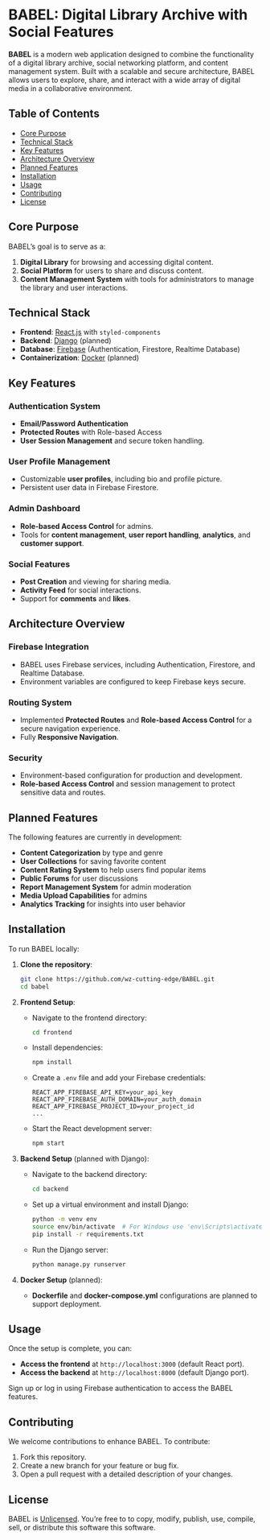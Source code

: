 # BABEL: Digital Library Archive with Social Features

**BABEL** is a modern web application designed to combine the functionality of a digital library archive, social networking platform, and content management system. Built with a scalable and secure architecture, BABEL allows users to explore, share, and interact with a wide array of digital media in a collaborative environment.

## Table of Contents

- [Core Purpose](#core-purpose)
- [Technical Stack](#technical-stack)
- [Key Features](#key-features)
- [Architecture Overview](#architecture-overview)
- [Planned Features](#planned-features)
- [Installation](#installation)
- [Usage](#usage)
- [Contributing](#contributing)
- [License](#license)

## Core Purpose

BABEL’s goal is to serve as a:
1. **Digital Library** for browsing and accessing digital content.
2. **Social Platform** for users to share and discuss content.
3. **Content Management System** with tools for administrators to manage the library and user interactions.

## Technical Stack

- **Frontend**: [React.js](https://reactjs.org/) with `styled-components`
- **Backend**: [Django](https://www.djangoproject.com/) (planned)
- **Database**: [Firebase](https://firebase.google.com/) (Authentication, Firestore, Realtime Database)
- **Containerization**: [Docker](https://www.docker.com/) (planned)

## Key Features

### Authentication System
- **Email/Password Authentication**
- **Protected Routes** with Role-based Access
- **User Session Management** and secure token handling.

### User Profile Management
- Customizable **user profiles**, including bio and profile picture.
- Persistent user data in Firebase Firestore.

### Admin Dashboard
- **Role-based Access Control** for admins.
- Tools for **content management**, **user report handling**, **analytics**, and **customer support**.

### Social Features
- **Post Creation** and viewing for sharing media.
- **Activity Feed** for social interactions.
- Support for **comments** and **likes**.

## Architecture Overview

### Firebase Integration
- BABEL uses Firebase services, including Authentication, Firestore, and Realtime Database.
- Environment variables are configured to keep Firebase keys secure.

### Routing System
- Implemented **Protected Routes** and **Role-based Access Control** for a secure navigation experience.
- Fully **Responsive Navigation**.

### Security
- Environment-based configuration for production and development.
- **Role-based Access Control** and session management to protect sensitive data and routes.

## Planned Features

The following features are currently in development:
- **Content Categorization** by type and genre
- **User Collections** for saving favorite content
- **Content Rating System** to help users find popular items
- **Public Forums** for user discussions
- **Report Management System** for admin moderation
- **Media Upload Capabilities** for admins
- **Analytics Tracking** for insights into user behavior

## Installation

To run BABEL locally:

1. **Clone the repository**:
   ```bash
   git clone https://github.com/wz-cutting-edge/BABEL.git
   cd babel
   ```

2. **Frontend Setup**:
   - Navigate to the frontend directory:
     ```bash
     cd frontend
     ```
   - Install dependencies:
     ```bash
     npm install
     ```
   - Create a `.env` file and add your Firebase credentials:
     ```plaintext
     REACT_APP_FIREBASE_API_KEY=your_api_key
     REACT_APP_FIREBASE_AUTH_DOMAIN=your_auth_domain
     REACT_APP_FIREBASE_PROJECT_ID=your_project_id
     ...
     ```
   - Start the React development server:
     ```bash
     npm start
     ```

3. **Backend Setup** (planned with Django):
   - Navigate to the backend directory:
     ```bash
     cd backend
     ```
   - Set up a virtual environment and install Django:
     ```bash
     python -m venv env
     source env/bin/activate  # For Windows use 'env\Scripts\activate'
     pip install -r requirements.txt
     ```
   - Run the Django server:
     ```bash
     python manage.py runserver
     ```

4. **Docker Setup** (planned):
   - **Dockerfile** and **docker-compose.yml** configurations are planned to support deployment.

## Usage

Once the setup is complete, you can:
- **Access the frontend** at `http://localhost:3000` (default React port).
- **Access the backend** at `http://localhost:8000` (default Django port).

Sign up or log in using Firebase authentication to access the BABEL features.

## Contributing

We welcome contributions to enhance BABEL. To contribute:
1. Fork this repository.
2. Create a new branch for your feature or bug fix.
3. Open a pull request with a detailed description of your changes.

## License

BABEL is [Unlicensed](LICENSE). You’re free to to copy, modify, publish, use, compile, sell, or distribute this software this software.
